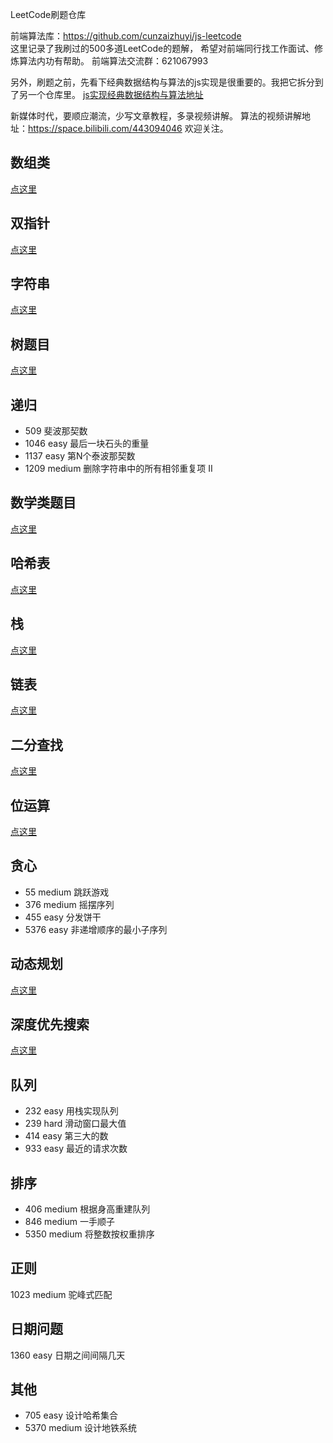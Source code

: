LeetCode刷题仓库

前端算法库：https://github.com/cunzaizhuyi/js-leetcode  
这里记录了我刷过的500多道LeetCode的题解，
希望对前端同行找工作面试、修炼算法内功有帮助。
前端算法交流群：621067993



另外，刷题之前，先看下经典数据结构与算法的js实现是很重要的。我把它拆分到了另一个仓库里。
[js实现经典数据结构与算法地址](https://github.com/cunzaizhuyi/ds-algorithm)


新媒体时代，要顺应潮流，少写文章教程，多录视频讲解。
算法的视频讲解地址：https://space.bilibili.com/443094046
欢迎关注。


## 数组类

[点这里](数组题目.md)

## 双指针  

[点这里](双指针.md)


## 字符串

[点这里](字符串题目.md)

## 树题目
[点这里](树题目.md)


## 递归
* 509 斐波那契数
* 1046 easy 最后一块石头的重量
* 1137 easy 第N个泰波那契数
* 1209 medium 删除字符串中的所有相邻重复项 II

## 数学类题目

[点这里](数学类题目.md)

## 哈希表

[点这里](哈希表题目.md)

## 栈

[点这里](栈题目.md)

## 链表

[点这里](链表题目.md)

## 二分查找


[点这里](二分查找.md)

## 位运算

[点这里](位运算.md)

## 贪心
* 55 medium 跳跃游戏
* 376 medium 摇摆序列
* 455 easy 分发饼干
* 5376 easy 非递增顺序的最小子序列

## 动态规划

[点这里](动态规划.md)

## 深度优先搜索

[点这里](DFS.md)

## 队列
* 232 easy 用栈实现队列
* 239 hard 滑动窗口最大值
* 414 easy 第三大的数
* 933 easy 最近的请求次数

## 排序
* 406 medium 根据身高重建队列
* 846 medium 一手顺子
* 5350 medium 将整数按权重排序

## 正则
1023 medium 驼峰式匹配

## 日期问题
1360 easy 日期之间间隔几天

## 其他
* 705 easy 设计哈希集合
* 5370 medium 设计地铁系统

